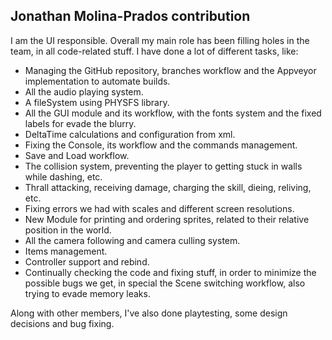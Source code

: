 ## **Jonathan Molina-Prados contribution**

I am the UI responsible. Overall my main role has been filling holes in the team, in all code-related stuff. 
I have done a lot of different tasks, like:

- Managing the GitHub repository, branches workflow and the Appveyor implementation to automate builds.
- All the audio playing system.
- A fileSystem using PHYSFS library.
- All the GUI module and its workflow, with the fonts system and the fixed labels for evade the blurry.
- DeltaTime calculations and configuration from xml.
- Fixing the Console, its workflow and the commands management.
- Save and Load workflow.
- The collision system, preventing the player to getting stuck in walls while dashing, etc.
- Thrall attacking, receiving damage, charging the skill, dieing, reliving, etc.
- Fixing errors we had with scales and different screen resolutions.
- New Module for printing and ordering sprites, related to their relative position in the world.
- All the camera following and camera culling system.
- Items management.
- Controller support and rebind.
- Continually checking the code and fixing stuff, in order to minimize the possible bugs we get, in special the Scene switching workflow, also trying to evade memory leaks.

Along with other members, I've also done playtesting, some design decisions and bug fixing.
